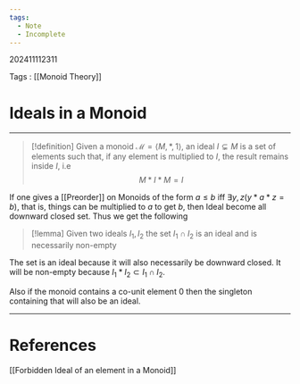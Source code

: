 ```yaml
---
tags:
  - Note
  - Incomplete
---
```

202411112311

Tags : [[Monoid Theory]]
# Ideals in a Monoid
---
>[!definition]
>Given a monoid $\mathcal M = \langle M, *, 1\rangle$, an ideal $I \subsetneq M$ is a set of elements such that, if any element is multiplied to $I$, the result remains inside $I$, i.e
>$$
>M * I * M = I
>$$

If one gives a [[Preorder]] on Monoids of the form $a \leq b$ iff $\exists y,z(y*a*z=b)$, that is, things can be multiplied to $a$ to get $b$, then Ideal become all downward closed set. Thus we get the following

>[!lemma]
>Given two ideals $I_{1}, I_{2}$ the set $I_{1} \cap I_{2}$ is an ideal and is necessarily non-empty

The set is an ideal because it will also necessarily be downward closed. It will be non-empty because $I_{1} * I_{2} \subset I_{1} \cap I_{2}$.

Also if the monoid contains a co-unit element $0$ then the singleton containing that will also be an ideal.

---
# References
[[Forbidden Ideal of an element in a Monoid]]